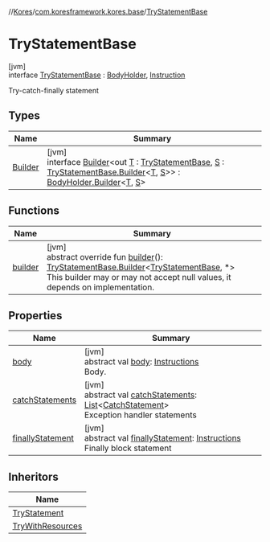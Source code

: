 //[Kores](../../../index.md)/[com.koresframework.kores.base](../index.md)/[TryStatementBase](index.md)

# TryStatementBase

[jvm]\
interface [TryStatementBase](index.md) : [BodyHolder](../-body-holder/index.md), [Instruction](../../com.koresframework.kores/-instruction/index.md)

Try-catch-finally statement

## Types

| Name | Summary |
|---|---|
| [Builder](-builder/index.md) | [jvm]<br>interface [Builder](-builder/index.md)<out [T](-builder/index.md) : [TryStatementBase](index.md), [S](-builder/index.md) : [TryStatementBase.Builder](-builder/index.md)<[T](-builder/index.md), [S](-builder/index.md)>> : [BodyHolder.Builder](../-body-holder/-builder/index.md)<[T](-builder/index.md), [S](-builder/index.md)> |

## Functions

| Name | Summary |
|---|---|
| [builder](builder.md) | [jvm]<br>abstract override fun [builder](builder.md)(): [TryStatementBase.Builder](-builder/index.md)<[TryStatementBase](index.md), *><br>This builder may or may not accept null values, it depends on implementation. |

## Properties

| Name | Summary |
|---|---|
| [body](index.md#468172094%2FProperties%2F-1216412040) | [jvm]<br>abstract val [body](index.md#468172094%2FProperties%2F-1216412040): [Instructions](../../com.koresframework.kores/-instructions/index.md)<br>Body. |
| [catchStatements](catch-statements.md) | [jvm]<br>abstract val [catchStatements](catch-statements.md): [List](https://kotlinlang.org/api/latest/jvm/stdlib/kotlin.collections/-list/index.html)<[CatchStatement](../-catch-statement/index.md)><br>Exception handler statements |
| [finallyStatement](finally-statement.md) | [jvm]<br>abstract val [finallyStatement](finally-statement.md): [Instructions](../../com.koresframework.kores/-instructions/index.md)<br>Finally block statement |

## Inheritors

| Name |
|---|
| [TryStatement](../-try-statement/index.md) |
| [TryWithResources](../-try-with-resources/index.md) |

